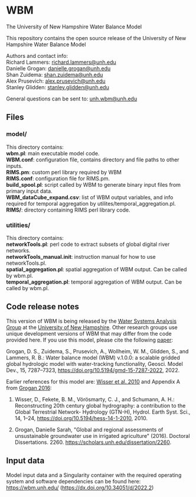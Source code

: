 # WBM
The University of New Hampshire Water Balance Model

This repository contains the open source release of the University of New Hampshire Water Balance Model

Authors and contact info:<br/>
Richard Lammers: richard.lammers@unh.edu<br/>
Danielle Grogan: danielle.grogan@unh.edu<br/>
Shan Zuidema: shan.zuidema@unh.edu<br/>
Alex Prusevich: alex.prusevich@unh.edu<br/>
Stanley Glidden: stanley.glidden@unh.edu<br/>

General questions can be sent to: unh.wbm@unh.edu <br/>

## Files
### model/
This directory contains:  
**wbm.pl**: main executable model code. <br/>
**WBM.conf**: configuration file, contains directory and file paths to other inputs. <br/>
**RIMS.pm**: custom perl library required by WBM   <br/>
**RIMS.conf**: configuration file for RIMS.pm. <br/>
**build_spool.pl**: script called by WBM to generate binary input files from primary input data. <br/>
**WBM_dataCube_expand.csv**: list of WBM output variables, and info required for temporal aggregation by utilites/temporal_aggregation.pl. <br/>
**RIMS/**: directory containing RIMS perl library code. <br/>

### utilities/
This directory contains:  
**networkTools.pl**: perl code to extract subsets of global digital river networks. <br/>
**networkTools_manual.init**: instruction manual for how to use networkTools.pl. <br/>
**spatial_aggregation.pl**: spatial aggregation of WBM output. Can be called by wbm.pl. <br/>
**temporal_aggregation.pl**: temporal aggregation of WBM output. Can be called by wbm.pl. <br/>

## Code release notes
This version of WBM is being released by the [Water Systems Analysis Group](https://wsag.unh.edu/) at the [University of New Hampshire](https://www.unh.edu/). Other research groups use unique development versions of WBM that may differ from the code provided here. If you use this model, please cite the following [paper](https://gmd.copernicus.org/articles/15/7287/2022/):     <br/>

Grogan, D. S., Zuidema, S., Prusevich, A., Wollheim, W. M., Glidden, S., and Lammers, R. B.: Water balance model (WBM) v.1.0.0: a scalable gridded global hydrologic model with water-tracking functionality, Geosci. Model Dev., 15, 7287–7323, https://doi.org/10.5194/gmd-15-7287-2022, 2022.

Earlier references for this model are:
[Wisser et al. 2010](https://hess.copernicus.org/articles/14/1/2010/) and Appendix A from [Grogan 2016](https://scholars.unh.edu/dissertation/2260/):

1. Wisser, D., Fekete, B. M., Vörösmarty, C. J., and Schumann, A. H.: Reconstructing 20th century global hydrography: a contribution to the Global Terrestrial Network- Hydrology (GTN-H), Hydrol. Earth Syst. Sci., 14, 1–24, https://doi.org/10.5194/hess-14-1-2010, 2010. 

2. Grogan, Danielle Sarah, "Global and regional assessments of unsustainable groundwater use in irrigated agriculture" (2016). Doctoral Dissertations. 2260.
https://scholars.unh.edu/dissertation/2260. 

## Input data
Model input data and a Singularity container with the required operating system and software dependencies can be found here: https://wbm.unh.edu/ (https://dx.doi.org/10.34051/d/2022.2)
